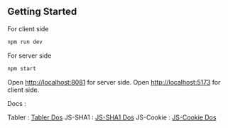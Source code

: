 ## Getting Started

For client side
```bash
npm run dev
```

For server side
```bash
npm start
```

Open [http://localhost:8081](http://localhost:8081) for server side.
Open [http://localhost:5173](http://localhost:5173) for client side.


Docs :

Tabler : [Tabler Dos](https://tabler.io/icons)
JS-SHA1 : [JS-SHA1 Dos](https://www.npmjs.com/package/js-sha1)
JS-Cookie : [JS-Cookie Dos](https://www.npmjs.com/package/js-cookie)